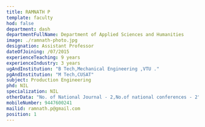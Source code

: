 ```yaml
---
title: RAMNATH P
template: faculty
hod: false
department: dash
departmentFullName: Department of Applied Sciences and Humanities
image: ./ramnath-photo.jpg
designation: Assistant Professor
dateOfJoining: /07/2015
experienceTeaching: 9 years
experienceIndustry: 3 years
ugAndInstitution: "B Tech,Mechanical Engineering ,VTU ."
pgAndInstitution: "M Tech,CUSAT"
subject: Production Engineering
phd: NIL
specialization: NIL
otherData: "No. of National Journal - 2,No.of national conferences - 2"
mobileNumber: 9447600241
mailid: ramnath.p@gmail.com
position: 1
---
```

